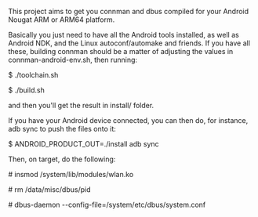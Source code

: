 This project aims to get you connman and dbus compiled for your
Android Nougat ARM or ARM64 platform.

Basically you just need to have all the Android tools installed, as
well as Android NDK, and the Linux autoconf/automake and friends. If
you have all these, building connman should be a matter of adjusting
the values in connman-android-env.sh, then running:

$ ./toolchain.sh

$ ./build.sh

and then you'll get the result in install/ folder.

If you have your Android device connected, you can then do, for
instance, adb sync to push the files onto it:

$ ANDROID\_PRODUCT\_OUT=./install adb sync

Then, on target, do the following:

\# insmod /system/lib/modules/wlan.ko

\# rm /data/misc/dbus/pid

\# dbus-daemon --config-file=/system/etc/dbus/system.conf
